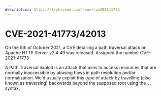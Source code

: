 ```yaml
---
description: https://tryhackme.com/room/cve202141773
---
```


# CVE-2021-41773/42013

On the 5th of October 2021, a CVE detailing a path traversal attack on Apache HTTP Server v2.4.49 was released. Assigned the number CVE-2021-41773

A Path Traversal exploit is an attack that aims to access resources that are normally inaccessible by abusing flaws in path resolution and/or normalization. We'd usually exploit this type of attack by travelling (also known as traversing) backwards beyond the supposed root using the `..` syntax.
